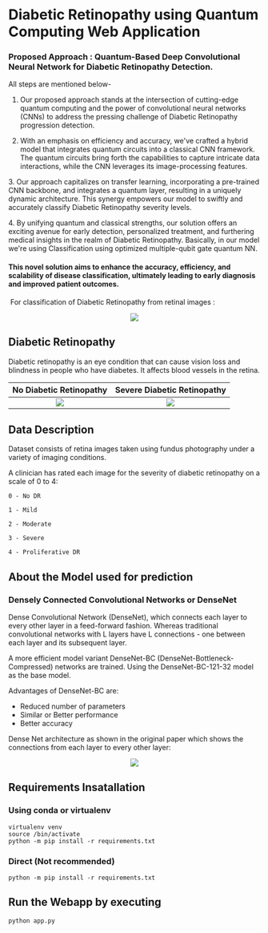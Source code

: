 
# Diabetic Retinopathy using Quantum Computing​ Web Application

### Proposed Approach : Quantum-Based Deep Convolutional Neural Network for Diabetic Retinopathy Detection. ​


All steps are mentioned below-​


1. Our proposed approach stands at the intersection of cutting-edge quantum computing and the power of convolutional neural networks (CNNs) to address the pressing challenge of Diabetic Retinopathy progression detection.​

2. With an emphasis on efficiency and accuracy, we've crafted a hybrid model that integrates quantum circuits into a classical CNN framework. The quantum circuits bring forth the capabilities to capture intricate data interactions, while the CNN leverages its image-processing features. ​

​3. Our approach capitalizes on transfer learning, incorporating a pre-trained CNN backbone, and integrates a quantum layer, resulting in a uniquely dynamic architecture. This synergy empowers our model to swiftly and accurately classify Diabetic Retinopathy severity levels. ​

​4. By unifying quantum and classical strengths, our solution offers an exciting avenue for early detection, personalized treatment, and furthering medical insights in the realm of Diabetic Retinopathy. Basically, in our model we're using Classification using optimized multiple-qubit gate quantum NN.​

#### This novel solution aims to enhance the accuracy, efficiency, and scalability of disease classification, ultimately leading to early diagnosis and improved patient outcomes.​
​
For classification of Diabetic Retinopathy from retinal images : 
<p align="center">
  <img src="https://github.com/snsten/Diabetic-Retinopathy-WebApp/blob/master/data/prediction.jpg">
</p>

## Diabetic Retinopathy
Diabetic retinopathy is an eye condition that can cause vision loss and blindness in people who have diabetes. It affects blood vessels in the retina.

No Diabetic Retinopathy    |  Severe Diabetic Retinopathy
:-------------------------:|:-------------------------:
![](https://github.com/snsten/Diabetic-Retinopathy-WebApp/blob/master/data/no_dr.jpg)  |  ![](https://github.com/snsten/Diabetic-Retinopathy-WebApp/blob/master/data/severe_dr.jpg)

## Data Description

Dataset consists of retina images taken using fundus photography under a variety of imaging conditions.

A clinician has rated each image for the severity of diabetic retinopathy on a scale of 0 to 4:

    0 - No DR

    1 - Mild

    2 - Moderate

    3 - Severe

    4 - Proliferative DR

## About the Model used for prediction
### Densely Connected Convolutional Networks or DenseNet 

Dense Convolutional Network (DenseNet), which connects each layer to every other layer in a feed-forward fashion. Whereas traditional convolutional networks with L layers have L connections - one between each layer and its subsequent layer.

A more efficient model variant DenseNet-BC (DenseNet-Bottleneck-Compressed) networks are trained. Using the DenseNet-BC-121-32 model as the base model.

Advantages of DenseNet-BC are:
 - Reduced number of parameters
 - Similar or Better performance
 - Better accuracy
 
 
 Dense Net architecture as shown in the original paper which shows the connections from each layer to every other layer:
 
 <p align="center">
  <img src="https://github.com/snsten/Diabetic-Retinopathy-WebApp/blob/master/data/densenet.jpg">
</p>

## Requirements Insatallation
### Using conda or virtualenv
```
virtualenv venv
source /bin/activate
python -m pip install -r requirements.txt
```
### Direct (Not recommended)
`python -m pip install -r requirements.txt`

## Run the Webapp by executing 
`python app.py`
